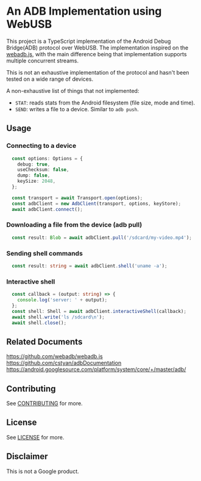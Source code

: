 # An ADB Implementation using WebUSB

This project is a TypeScript implementation of the Android Debug Bridge(ADB) protocol over WebUSB.
The implementation inspired on the [webadb.js][1], with the main difference being that
implementation supports multiple concurrent streams.

This is not an exhaustive implementation of the protocol and hasn't been tested on a wide range of
devices.

A non-exhaustive list of things that not implemented:

- `STAT`: reads stats from the Android filesystem (file size, mode and time).
- `SEND`: writes a file to a device. Similar to `adb push`.

## Usage

### Connecting to a device
```typescript
  const options: Options = {
    debug: true,
    useChecksum: false,
    dump: false,
    keySize: 2048,
  };

  const transport = await Transport.open(options);
  const adbClient = new AdbClient(transport, options, keyStore);
  await adbClient.connect();
```

### Downloading a file from the device (adb pull)
```typescript
  const result: Blob = await adbClient.pull('/sdcard/my-video.mp4');
```

### Sending shell commands
```typescript
  const result: string = await adbClient.shell('uname -a');
```

### Interactive shell
```typescript
  const callback = (output: string) => {
    console.log('server: ' + output);
  };
  const shell: Shell = await adbClient.interactiveShell(callback);
  await shell.write('ls /sdcard\n');
  await shell.close();
```

## Related Documents
https://github.com/webadb/webadb.js
https://github.com/cstyan/adbDocumentation
https://android.googlesource.com/platform/system/core/+/master/adb/

## Contributing

See [CONTRIBUTING](./CONTRIBUTING.md) for more.

## License

See [LICENSE](./LICENSE) for more.

## Disclaimer

This is not a Google product.

[1]: https://github.com/webadb/webadb.js
